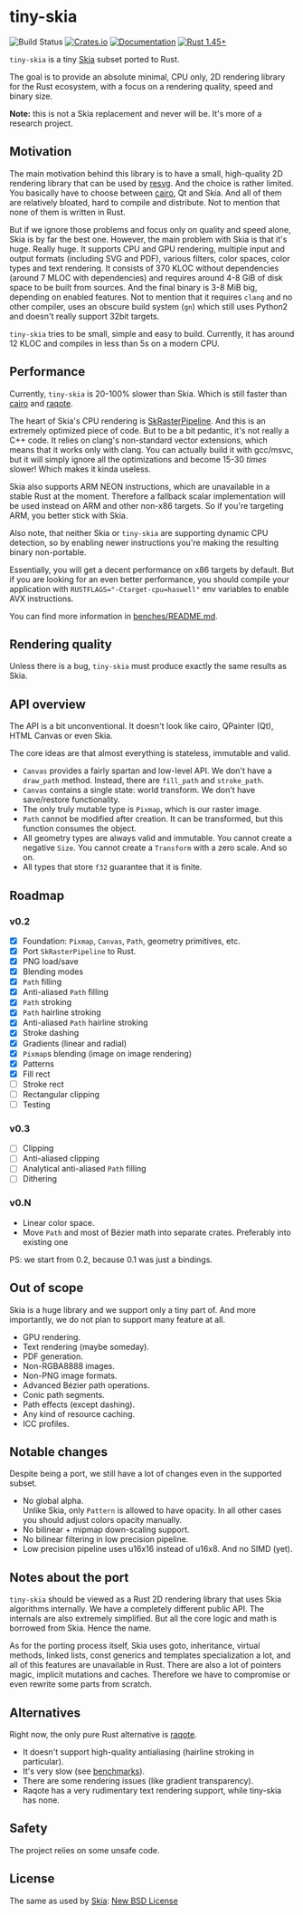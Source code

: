# tiny-skia
![Build Status](https://github.com/RazrFalcon/tiny-skia/workflows/Rust/badge.svg)
[![Crates.io](https://img.shields.io/crates/v/tiny-skia.svg)](https://crates.io/crates/tiny-skia)
[![Documentation](https://docs.rs/tiny-skia/badge.svg)](https://docs.rs/tiny-skia)
[![Rust 1.45+](https://img.shields.io/badge/rust-1.45+-orange.svg)](https://www.rust-lang.org)

`tiny-skia` is a tiny [Skia] subset ported to Rust.

The goal is to provide an absolute minimal, CPU only, 2D rendering library for the Rust ecosystem,
with a focus on a rendering quality, speed and binary size.

**Note:** this is not a Skia replacement and never will be. It's more of a research project.

## Motivation

The main motivation behind this library is to have a small, high-quality 2D rendering
library that can be used by [resvg]. And the choice is rather limited.
You basically have to choose between [cairo], Qt and Skia. And all of them are
relatively bloated, hard to compile and distribute. Not to mention that none of them
is written in Rust.

But if we ignore those problems and focus only on quality and speed alone,
Skia is by far the best one.
However, the main problem with Skia is that it's huge. Really huge.
It supports CPU and GPU rendering, multiple input and output formats (including SVG and PDF),
various filters, color spaces, color types and text rendering.
It consists of 370 KLOC without dependencies (around 7 MLOC with dependencies)
and requires around 4-8 GiB of disk space to be built from sources.
And the final binary is 3-8 MiB big, depending on enabled features.
Not to mention that it requires `clang` and no other compiler,
uses an obscure build system (`gn`) which still uses Python2
and doesn't really support 32bit targets.

`tiny-skia` tries to be small, simple and easy to build.
Currently, it has around 12 KLOC and compiles in less than 5s on a modern CPU.

## Performance

Currently, `tiny-skia` is 20-100% slower than Skia.
Which is still faster than [cairo] and [raqote].

The heart of Skia's CPU rendering is
[SkRasterPipeline](https://github.com/google/skia/blob/master/src/opts/SkRasterPipeline_opts.h).
And this is an extremely optimized piece of code.
But to be a bit pedantic, it's not really a C++ code. It relies on clang's
non-standard vector extensions, which means that it works only with clang.
You can actually build it with gcc/msvc, but it will simply ignore all the optimizations
and become 15-30 *times* slower! Which makes it kinda useless.

Skia also supports ARM NEON instructions, which are unavailable in a stable Rust at the moment.
Therefore a fallback scalar implementation will be used instead on ARM and other non-x86 targets.
So if you're targeting ARM, you better stick with Skia.

Also note, that neither Skia or `tiny-skia` are supporting dynamic CPU detection,
so by enabling newer instructions you're making the resulting binary non-portable.

Essentially, you will get a decent performance on x86 targets by default.
But if you are looking for an even better performance, you should compile your application
with `RUSTFLAGS="-Ctarget-cpu=haswell"` env variables to enable AVX instructions.

You can find more information in [benches/README.md](./benches/README.md).

## Rendering quality

Unless there is a bug, `tiny-skia` must produce exactly the same results as Skia.

## API overview

The API is a bit unconventional. It doesn't look like cairo, QPainter (Qt), HTML Canvas or even Skia.

The core ideas are that almost everything is stateless, immutable and valid.

- `Canvas` provides a fairly spartan and low-level API.
  We don't have a `draw_path` method. Instead, there are `fill_path` and `stroke_path`.
- `Canvas` contains a single state: world transform.
  We don't have save/restore functionality.
- The only truly mutable type is `Pixmap`, which is our raster image.
- `Path` cannot be modified after creation.
  It can be transformed, but this function consumes the object.
- All geometry types are always valid and immutable.
  You cannot create a negative `Size`.
  You cannot create a `Transform` with a zero scale.
  And so on.
- All types that store `f32` guarantee that it is finite.

## Roadmap

### v0.2

- [x] Foundation: `Pixmap`, `Canvas`, `Path`, geometry primitives, etc.
- [x] Port `SkRasterPipeline` to Rust.
- [x] PNG load/save
- [x] Blending modes
- [x] `Path` filling
- [x] Anti-aliased `Path` filling
- [x] `Path` stroking
- [x] `Path` hairline stroking
- [x] Anti-aliased `Path` hairline stroking
- [x] Stroke dashing
- [x] Gradients (linear and radial)
- [x] `Pixmap`s blending (image on image rendering)
- [x] Patterns
- [x] Fill rect
- [ ] Stroke rect
- [ ] Rectangular clipping
- [ ] Testing

### v0.3

- [ ] Clipping
- [ ] Anti-aliased clipping
- [ ] Analytical anti-aliased `Path` filling
- [ ] Dithering

### v0.N

- Linear color space.
- Move `Path` and most of Bézier math into separate crates. Preferably into existing one

PS: we start from 0.2, because 0.1 was just a bindings.

## Out of scope

Skia is a huge library and we support only a tiny part of.
And more importantly, we do not plan to support many feature at all.

- GPU rendering.
- Text rendering (maybe someday).
- PDF generation.
- Non-RGBA8888 images.
- Non-PNG image formats.
- Advanced Bézier path operations.
- Conic path segments.
- Path effects (except dashing).
- Any kind of resource caching.
- ICC profiles.

## Notable changes

Despite being a port, we still have a lot of changes even in the supported subset.

- No global alpha.<br/>
  Unlike Skia, only `Pattern` is allowed to have opacity.
  In all other cases you should adjust colors opacity manually.
- No bilinear + mipmap down-scaling support.
- No bilinear filtering in low precision pipeline.
- Low precision pipeline uses u16x16 instead of u16x8. And no SIMD (yet).

## Notes about the port

`tiny-skia` should be viewed as a Rust 2D rendering library that uses Skia algorithms internally.
We have a completely different public API. The internals are also extremely simplified.
But all the core logic and math is borrowed from Skia. Hence the name.

As for the porting process itself, Skia uses goto, inheritance, virtual methods, linked lists,
const generics and templates specialization a lot, and all of this features are unavailable in Rust.
There are also a lot of pointers magic, implicit mutations and caches.
Therefore we have to compromise or even rewrite some parts from scratch.

## Alternatives

Right now, the only pure Rust alternative is [raqote].

- It doesn't support high-quality antialiasing (hairline stroking in particular).
- It's very slow (see [benchmarks](./benches/README.md)).
- There are some rendering issues (like gradient transparency).
- Raqote has a very rudimentary text rendering support, while tiny-skia has none.

## Safety

The project relies on some unsafe code.

## License

The same as used by [Skia]: [New BSD License](./LICENSE)

[Skia]: https://skia.org/
[cairo]: https://www.cairographics.org/
[raqote]: https://github.com/jrmuizel/raqote
[resvg]: https://github.com/RazrFalcon/resvg
